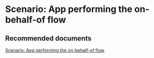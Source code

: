   <properties
	pageTitle="error - aadsts50076"
	description="error - aadsts50076"
	service="microsoft.PowerBIDedicated"
	resource="capacities"
	authors="pjfreitas"
	ms.author="pfreitas"	
	displayOrder="640"
	selfHelpType="generic"
	supportTopicIds="32628093"
	productPesIds="16334"
	cloudEnvironments="public, MoonCake, fairfax" 
	articleId="1dec7a4b-3a96-a1e5-db0e-2335dddd31b0"
/>

# Scenario: App performing the on-behalf-of flow

## **Recommended documents**

[Scenario: App performing the on-behalf-of flow](https://docs.microsoft.com/azure/active-directory/develop/conditional-access-dev-guide#scenario-app-performing-the-on-behalf-of-flow).<br>
